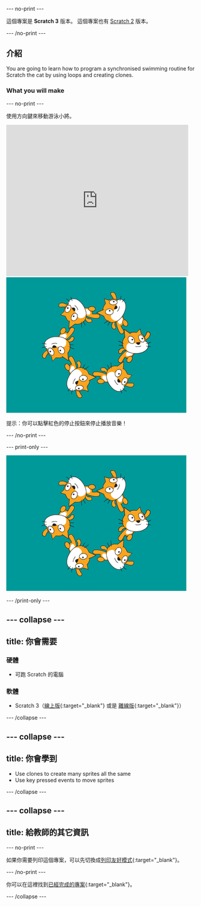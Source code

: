 --- no-print ---

這個專案是 **Scratch 3** 版本。 這個專案也有 [Scratch 2](https://projects.raspberrypi.org/en/projects/synchronised-swimming-scratch2) 版本。

--- /no-print ---

## 介紹

You are going to learn how to program a synchronised swimming routine for Scratch the cat by using loops and creating clones.

### What you will make

--- no-print ---

使用方向鍵來移動游泳小將。

<div class="scratch-preview">
  <iframe allowtransparency="true" width="485" height="402" src="https://scratch.mit.edu/projects/embed/113149575/?autostart=false" frameborder="0" scrolling="no">></iframe>
  <img src="images/swim-final.png">
</div>

提示：你可以點擊紅色的停止按鈕來停止播放音樂！

--- /no-print ---

--- print-only ---

![完成專案](images/swim-final.png)

--- /print-only ---

--- collapse ---
---
title: 你會需要
---

### 硬體

+ 可跑 Scratch 的電腦

### 軟體

+ Scratch 3（[線上版](http://rpf.io/scratchon){:target="_blank"} 或是 [離線版](http://rpf.io/scratchoff){:target="_blank"}）

--- /collapse ---

--- collapse ---
---
title: 你會學到
---

- Use clones to create many sprites all the same
- Use key pressed events to move sprites

--- /collapse ---

--- collapse ---
---
title: 給教師的其它資訊
---

--- no-print ---

如果你需要列印這個專案，可以先切換成[列印友好模式](https://projects.raspberrypi.org/en/projects/synchronised-swimming/print){:target="_blank"}。

--- /no-print ---

你可以在這裡找到[已經完成的專案](http://rpf.io/p/en/synchronised-swimming-get){:target="_blank"}。

--- /collapse ---
